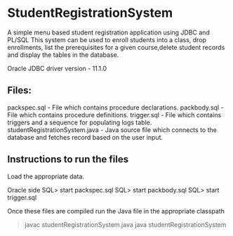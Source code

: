 # StudentRegistrationSystem
A simple menu based student registration application using JDBC and PL/SQL
This system can be used to enroll students into a class, drop enrollments, list the prerequisites for a given course,delete student records and display the tables in the database.

Oracle JDBC driver version - 11.1.0

## Files:

packspec.sql - File which contains procedure declarations.
packbody.sql - File which contains procedure definitions.
trigger.sql - File which contains triggers and a sequence for populating logs table.
studentRegistrationSystem.java - Java source file which connects to the database and fetches record based on the user input.

## Instructions to run the files

Load the appropriate data.

Oracle side
SQL> start packspec.sql
SQL> start packbody.sql
SQL> start trigger.sql

Once these files are compiled run the Java file in the appropriate classpath
> javac studentRegistrationSystem.java
> java studentRegistrationSystem
